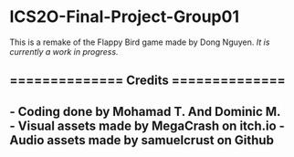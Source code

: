 # ICS2O-Final-Project-Group01

This is a remake of the Flappy Bird game made by Dong Nguyen.
*It is currently a work in progress.*<br>
<h2>============== Credits ==============<h2>
- Coding done by Mohamad T. And Dominic M.<br>
- Visual assets made by MegaCrash on itch.io
- Audio assets made by samuelcrust on Github <!-- Add more when needed!>